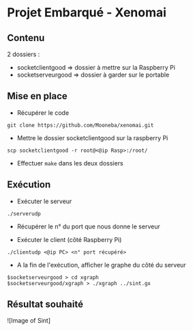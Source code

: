 # Projet Embarqué - Xenomai
## Contenu
2 dossiers :
  - socketclientgood
      => dossier à mettre sur la Raspberry Pi
  - socketserveurgood
      => dossier à garder sur le portable

## Mise en place
* Récupérer le code 
```
git clone https://github.com/Mooneba/xenomai.git
```

* Mettre le dossier socketclientgood sur la raspberry Pi
```
scp socketclientgood -r root@<@ip Rasp>:/root/
```

* Effectuer ```make``` dans les deux dossiers

## Exécution
* Exécuter le serveur
```
./serverudp
```

* Récupérer le n° du port que nous donne le serveur

* Exécuter le client (côté Raspberry Pi)
```
./clientudp <@ip PC> <n° port récupéré>
```

* A la fin de l'exécution, afficher le graphe du côté du serveur
```
$socketserveurgood > cd xgraph
$socketserveurgood/xgraph > ./xgraph ../sint.gx
```

## Résultat souhaité
![Image of Sint]
